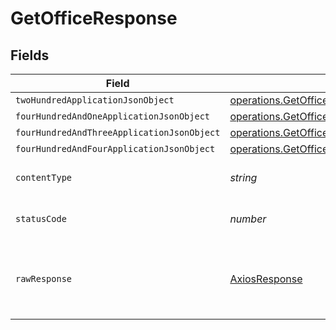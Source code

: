 # GetOfficeResponse


## Fields

| Field                                                                                                                    | Type                                                                                                                     | Required                                                                                                                 | Description                                                                                                              |
| ------------------------------------------------------------------------------------------------------------------------ | ------------------------------------------------------------------------------------------------------------------------ | ------------------------------------------------------------------------------------------------------------------------ | ------------------------------------------------------------------------------------------------------------------------ |
| `twoHundredApplicationJsonObject`                                                                                        | [operations.GetOfficeResponseBody](../../models/operations/getofficeresponsebody.md)                                     | :heavy_minus_sign:                                                                                                       | OK                                                                                                                       |
| `fourHundredAndOneApplicationJsonObject`                                                                                 | [operations.GetOfficeOfficesResponseBody](../../models/operations/getofficeofficesresponsebody.md)                       | :heavy_minus_sign:                                                                                                       | Unauthenticated                                                                                                          |
| `fourHundredAndThreeApplicationJsonObject`                                                                               | [operations.GetOfficeOfficesResponseResponseBody](../../models/operations/getofficeofficesresponseresponsebody.md)       | :heavy_minus_sign:                                                                                                       | Forbidden                                                                                                                |
| `fourHundredAndFourApplicationJsonObject`                                                                                | [operations.GetOfficeOfficesResponse404ResponseBody](../../models/operations/getofficeofficesresponse404responsebody.md) | :heavy_minus_sign:                                                                                                       | Not Found                                                                                                                |
| `contentType`                                                                                                            | *string*                                                                                                                 | :heavy_check_mark:                                                                                                       | HTTP response content type for this operation                                                                            |
| `statusCode`                                                                                                             | *number*                                                                                                                 | :heavy_check_mark:                                                                                                       | HTTP response status code for this operation                                                                             |
| `rawResponse`                                                                                                            | [AxiosResponse](https://axios-http.com/docs/res_schema)                                                                  | :heavy_minus_sign:                                                                                                       | Raw HTTP response; suitable for custom response parsing                                                                  |
